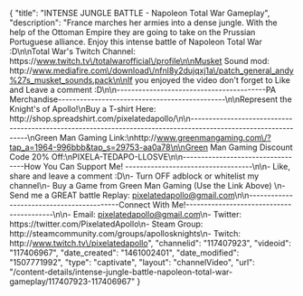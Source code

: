{
    "title": "INTENSE JUNGLE BATTLE - Napoleon Total War Gameplay",
    "description": "France marches her armies into a dense jungle.  With the help of the Ottoman Empire they are going to take on the Prussian Portuguese alliance.  Enjoy this intense battle of Napoleon Total War :D\n\nTotal War's Twitch Channel: https:\/\/www.twitch.tv\/totalwarofficial\/profile\n\nMusket Sound mod: http:\/\/www.mediafire.com\/download\/nfnl8y2dujqxj1a\/patch_general_andy%27s_musket_sounds.pack\n\nIf you enjoyed the video don't forget to Like and Leave a comment :D\n\n-----------------------------------------PA Merchandise----------------------------------------------\n\nRepresent the Knight's of Apollo!\nBuy a T-shirt Here: http:\/\/shop.spreadshirt.com\/pixelatedapollo\/\n\n---------------------------------------------------------------------------------------------------------------\nGreen Man Gaming Link:\nhttp:\/\/www.greenmangaming.com\/?tap_a=1964-996bbb&tap_s=29753-aa0a78\n\nGreen Man Gaming Discount Code 20% Off:\nPIXELA-TEDAPO-LLOSVE\n\n----------------------------------How You Can Support Me! -----------------------------------\n\n- Like, share and leave a comment :D\n- Turn OFF adblock or whitelist my channel\n- Buy a Game from Green Man Gaming (Use the Link Above) \n- Send me a GREAT battle Replay: pixelatedapollo@gmail.com\n\n------------------------------------------Connect With Me!-----------------------------------------\n\n- Email: pixelatedapollo@gmail.com\n- Twitter: https:\/\/twitter.com\/PixelatedApollo\n- Steam Group:  http:\/\/steamcommunity.com\/groups\/apollosknights\n- Twitch: http:\/\/www.twitch.tv\/pixelatedapollo",
    "channelid": "117407923",
    "videoid": "117406967",
    "date_created": "1461002401",
    "date_modified": "1507771992",
    "type": "captivate",
    "layout": "channelVideo",
    "url": "\/content-details\/intense-jungle-battle-napoleon-total-war-gameplay\/117407923-117406967"
}